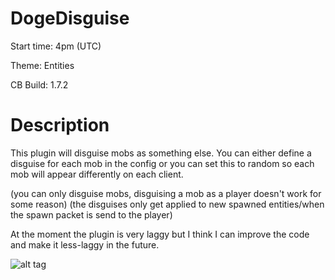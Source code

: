 # DogeDisguise

Start time: 4pm (UTC)

Theme: Entities

CB Build: 1.7.2

# Description
This plugin will disguise mobs as something else. You can either define a disguise for
each mob in the config or you can set this to random so each mob will appear differently on
each client.

(you can only disguise mobs, disguising a mob as a player doesn't work for some reason)
(the disguises only get applied to new spawned entities/when the spawn packet is send to the player)

At the moment the plugin is very laggy but I think I can improve the code and make it less-laggy in the future.

![alt tag](http://www.cs.washington.edu/education/courses/cse142/07wi/homework/a4/student_pictures/image318.png)
